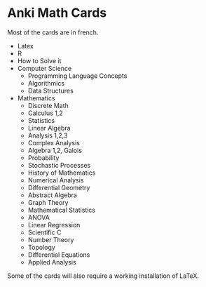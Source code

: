 # Anki Math Cards

Most of the cards are in french.

- Latex
- R
- How to Solve it
- Computer Science
    * Programming Language Concepts
    * Algorithmics
    * Data Structures
- Mathematics
    * Discrete Math
    * Calculus 1,2
    * Statistics
    * Linear Algebra
    * Analysis 1,2,3
    * Complex Analysis
    * Algebra 1,2, Galois
    * Probability
    * Stochastic Processes
    * History of Mathematics
    * Numerical Analysis
    * Differential Geometry
    * Abstract Algebra
    * Graph Theory
    * Mathematical Statistics
    * ANOVA
    * Linear Regression
    * Scientific C
    * Number Theory
    * Topology
    * Differential Equations
    * Applied Analysis

Some of the cards will also require a working installation of LaTeX.
